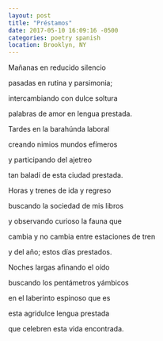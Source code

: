 ```yaml
---
layout: post
title: "Préstamos"
date: 2017-05-10 16:09:16 -0500
categories: poetry spanish
location: Brooklyn, NY
---
```


<p class="p3">Mañanas en reducido silencio</p>
<p class="p3">pasadas en rutina y parsimonia;</p>
<p class="p3">intercambiando con dulce soltura</p>
<p class="p3">palabras de amor en lengua prestada.<span class="Apple-converted-space"> </span></p>
<p class="p3">Tardes en la barahúnda laboral</p>
<p class="p3">creando nimios mundos efímeros</p>
<p class="p3">y participando del ajetreo</p>
<p class="p3">tan baladí de esta ciudad prestada.</p>
<p class="p3">Horas y trenes de ida y regreso</p>
<p class="p3">buscando la sociedad de mis libros</p>
<p class="p3">y observando curioso la fauna que</p>
<p class="p3">cambia y no cambia entre estaciones de tren</p>
<p class="p3">y del año; estos días prestados.<span class="Apple-converted-space"> </span></p>
<p class="p3">Noches largas afinando el oído</p>
<p class="p3">buscando los pentámetros yámbicos</p>
<p class="p3">en el laberinto espinoso que es</p>
<p class="p3">esta agridulce lengua prestada</p>
<p class="p3">que celebren esta vida encontrada.</p>
